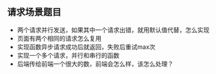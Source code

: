 ## 请求场景题目
  - 两个请求并行发送，如果其中一个请求出错，就用默认值代替，怎么实现
  - 页面有两个相同的请求怎么复用
  - 实现函数异步请求成功后就返回，失败后重试max次
  - 实现一个多个请求，并行和串行的函数
  - 后端传给前端一个很大的数，前端会怎么样，该怎么处理？